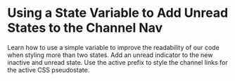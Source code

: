 # Using a State Variable to Add Unread States to the Channel Nav

Learn how to use a simple variable to improve the readability of our code when styling more than two states. Add an unread indicator to the new inactive and unread state. Use the active prefix to style the channel links for the active CSS pseudostate.

